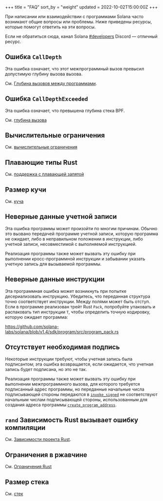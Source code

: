 +++
title = "FAQ"
sort_by = "weight"
updated = 2022-10-02T15:00:00Z
+++

При написании или взаимодействии с программами Solana часто возникают общие вопросы или проблемы. Ниже приведены ресурсы, которые помогут ответить на эти вопросы.

Если не обратиться сюда, канал Solana [#developers](https://discord.gg/RxeGBH) Discord — отличный ресурс.

## Ошибка `CallDepth`

Эта ошибка означает, что этот межпрограммный вызов превысил допустимую глубину вызова вызова.

См. [Глубина вызовов между программами](developing/programming-model/calling-between-programs.md#call-depth).

## Ошибка `CallDepthExceeded`

Эта ошибка означает, что превышена глубина стека BPF.

См. [глубина вызова](overview.md#call-depth)

## Вычислительные ограничения

См. [вычислительные ограничения](developing/programming-model/runtime.md#compute-budget)

## Плавающие типы Rust

См. [поддержка с плавающей запятой](overview.md#float-support)

## Размер кучи

См. [куча](overview.md#heap)

## Неверные данные учетной записи

Эта ошибка программы может произойти по многим причинам. Обычно это вызвано передачей программе учетной записи, которую программа не ожидает, либо в неправильном положении в инструкции, либо учетной записи, несовместимой с выполняемой инструкцией.

Реализация программы также может вызвать эту ошибку при выполнении кросс-программной инструкции и забывании указать учетную запись для вызываемой программы.

## Неверные данные инструкции

Эта программная ошибка может возникнуть при попытке десериализовать инструкцию. Убедитесь, что переданная структура точно соответствует инструкции. Между полями может быть отступ. Если в программе реализован трейт Rust `Pack`, попробуйте упаковать и распаковать тип инструкции `T`, чтобы определить точную кодировку, которую ожидает программа:

https://github.com/solana-labs/solana/blob/v1.4/sdk/program/src/program_pack.rs

## Отсутствует необходимая подпись

Некоторые инструкции требуют, чтобы учетная запись была подписантом; эта ошибка возвращается, если ожидается, что учетная запись будет подписана, но это не так.

Реализация программы также может вызвать эту ошибку при выполнении межпрограммного вызова, для которого требуется подписанный адрес программы, но переданные начальные числа подписывающей стороны передаются в [`invoke_signed`](developing/programming-model/calling-between-programs.md ) не соответствуют начальным числам подписывающей стороны, использованным для создания адреса программы [`create_program_address`](developing/programming-model/calling-between-programs.md#program-derived-addresses).

## `rand` Зависимость Rust вызывает ошибку компиляции

См. [Зависимости проекта Rust](developing-rust.md#project-dependencies).

## Ограничения в ржавчине

См. [Ограничения Rust](developing-rust.md#restrictions)

## Размер стека

См. [стек](overview.md#stack)
